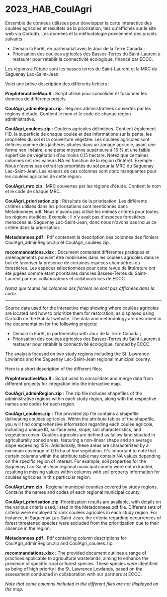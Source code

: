 # 2023_HAB_CoulAgri

Ensemble de données utilisées pour développer la carte interactive des coulées agricoles et résultats de la priorisation, tels qu'affichés sur le site web via Cartodb. Les données et la méthodologie proviennent des projets suivants : 
- Demain la Forêt, en partenariat avec le Jour de la Terre Canada ;
- Priorisation des coulées agricoles des Basses-Terres du Saint-Laurent à restaurer pour rétablir la connectivité écologique, financé par ECCC.

Les régions à l'étude sont les basses terres du Saint-Laurent et la MRC du Saguenay Lac-Saint-Jean. 

Voici une brève description des différents fichiers :

**PrepInteractiveMap.R** : Script utilisé pour consolider et fusionner les données de différents projets.

**CoulAgri_adminRegion.zip** : Régions administratives couvertes par les régions d'étude. Contient le nom et le code de chaque région administrative.

**CoulAgri_coulees.zip** : Coulées agricoles délimitées. Contient également l'ID, la superficie de chaque coulée et des informations sur la pente, les propriétés du sol et la couverture végétale. Les coulées agricoles sont définies comme des jachères situées dans un zonage agricole, ayant une forme non linéaire, une pente moyenne supérieure à 15 % et une faible superficie de végétation d'au moins 0,15 hectare. Notez que certaines colonnes ont des valeurs NA en fonction de la région d'intérêt. Exemple : Nous n'avons pas extrait les propriétés du sol pour la MRC du Saguenay Lac-Saint-Jean. Les valeurs de ces colonnes sont donc manquantes pour les coulées agricoles de cette région.

**CoulAgri_mrc.zip** : MRC couvertes par les régions d'étude. Contient le nom et le code de chaque MRC.

**CoulAgri_priorisation.zip** : Résultats de la priorisation. Les différents critères utilisés dans les priorisations sont mentionnés dans Metadonnees.pdf. Nous n'avons pas utilisé les mêmes critères pour toutes les régions étudiées. Exemple : Il n'y avait pas d'espèces forestières menacées au Saguenay Lac-Saint-Jean, donc nous n'avons pas inclus ce critère dans la priorisation.

**Metadonnees.pdf** : Pdf contenant la description des colonnes des fichiers CoulAgri_adminRegion.zip et CoulAgri_coulees.zip.  

**recommandations.xlsx** :  Document contenant différentes pratiques et aménagements pouvant être mobilisées dans les coulées agricoles dans le but de favoriser la présence de certaines espèces champêtres ou forestières. Les espèces sélectionnées pour cette revue de littérature ont été jugées comme étant prioritaires dans les Basses-Terres du Saint-Laurent par nos collaborateurs et collaboratrices de ECCC.



*Notez que toutes les colonnes des fichiers ne sont pas affichées dans la carte.*

-----

Source data used for the  interactive map showing where coulées agricoles are located and how to prioritize them for restoration, as displayed using Cartodb on the Habitat website. The data and methodology are described in the documentation for the following projects: 
- Demain la Forêt, in partenership with Jour de la Terre Canada ;
- Priorisation des coulées agricoles des Basses-Terres du Saint-Laurent à restaurer pour rétablir la connectivité écologique, funded by ECCC.

The analysis focused on two study regions including the St. Lawrence Lowlands and the Saguenay Lac-Saint-Jean regional municipal county.

Here is a short description of the different files:

**PrepInteractiveMap.R** : Script used to consolidate and merge data from different projects for integration into the interactive map.

**CoulAgri_adminRegion.zip** : The zip file includes shapefiles of the administrative regions within each study region, along with the respective names and codes for each region.

**CoulAgri_coulees.zip** : The provided zip file contains a shapefile delineating coulées agricoles. Within the attribute tables of the shapefile, you will find comprehensive information regarding each coulée agricole, including a unique ID, surface area, slope, soil characteristics, and vegetation cover. Coulées agricoles are defined as fallow land situated in agriculturally zoned areas, featuring a non-linear shape and an average slope exceeding 15%. Additionally, these areas are characterized by a minimum coverage of 0.15 ha of low vegetation. It's important to note that certain columns within the attribute table may contain NA values depending on the specific region of interest. For example, soil properties for the Saguenay Lac-Saint-Jean regional municipal county were not extracted, resulting in missing values within columns with soil property information for coulées agricoles in this particular region.

**CoulAgri_mrc.zip** : Regional municipal counties covered by study regions. Contains the names and codes of each regional municipal county.

**CoulAgri_priorisation.zip** :Prioritization results are available, with details on the various criteria used, listed in the Metadonnees.pdf file. Different sets of criteria were employed to rank coulées agricoles in each study region. For instance, in Saguenay Lac-Saint-Jean, the criteria regarding occurrences of forest threatened species were excluded from the prioritization due to their absence in the region.

**Metadonnees.pdf** : Pdf containing column descriptions for CoulAgri_adminRegion.zip and CoulAgri_coulees.zip.

**recommandations.xlsx** :  The provided document outlines a range of practices applicable to agricultural wastelands, aiming to enhance the presence of specific rural or forest species. These species were identified as being of high priority  i the St. Lawrence Lowlands, based on the assessment conducted in collaboration with our partners at ECCC.

*Note that some columns included in the different files are not displayed on the map.*
